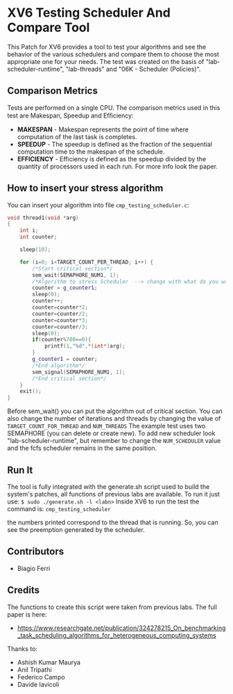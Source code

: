 # XV6 Testing Scheduler And Compare Tool

This Patch for XV6 provides a tool to test your algorithms and see the behavior of the various schedulers and compare them to choose the most appropriate one for your needs.
The test was created on the basis of "lab-scheduler-runtime", "lab-threads" and "06K - Scheduler (Policies)".

## Comparison Metrics
Tests are performed on a single CPU.
The comparison metrics used in this test are Makespan, Speedup and Efﬁciency:
- **MAKESPAN** - Makespan represents the point of time where computation of the last task is completes. 
- **SPEEDUP** - The speedup is defined as the fraction of the sequential computation time to the makespan of the schedule.
- **EFFICIENCY** - Efficiency is defined as the speedup divided by the quantity of processors used in each run.
For more info look the paper.

## How to insert your stress algorithm
You can insert your algorithm into file `cmp_testing_scheduler.c`:
```c++
void thread1(void *arg)
{
	int i;
	int counter;

	sleep(10);

	for (i=0; i<TARGET_COUNT_PER_THREAD; i++) {
		/*Start critical section*/
		sem_wait(SEMAPHORE_NUM1, 1);
		/*Algorithm to stress Scheduler  --> change with what do you want*/ 
		counter = g_counter1;
		sleep(0);
		counter++;
		counter=counter*2;
		counter=counter/2;
		counter=counter*3;
		counter=counter/3;
		sleep(0);
		if(counter%700==0){
			printf(1,"%d",*(int*)arg);
		}
		g_counter1 = counter;
		/*End algorithm*/
		sem_signal(SEMAPHORE_NUM1, 1);
		/*End critical section*/
	}
	exit();
}
```
Before sem_wait() you can put the algorithm out of critical section. You can also change the number of iterations and threads by changing the value of `TARGET_COUNT_FOR_THREAD` and `NUM_THREADS` 
The example test uses two SEMAPHORE (you can delete or create new).
To add new scheduler look "lab-scheduler-runtime", but remember to change the `NUM_SCHEDULER` value and the fcfs scheduler remains in the same position.

## Run It ##
The tool is fully integrated with the generate.sh script used to build the system's patches, all functions of previous labs are available.
To run it just use:
`$ sudo ./generate.sh -l <labn>`
Inside XV6 to run the test the command is:
`cmp_testing_scheduler`

the numbers printed correspond to the thread that is running. So, you can see the preemption generated by the scheduler.

## Contributors ##
* Biagio Ferri

## Credits ##
The functions to create this script were taken from previous labs.
The full paper is here:

* https://www.researchgate.net/publication/324278215_On_benchmarking_task_scheduling_algorithms_for_heterogeneous_computing_systems

Thanks to:

* Ashish Kumar Maurya
* Anil Tripathi
* Federico Campo
* Davide Iavicoli
